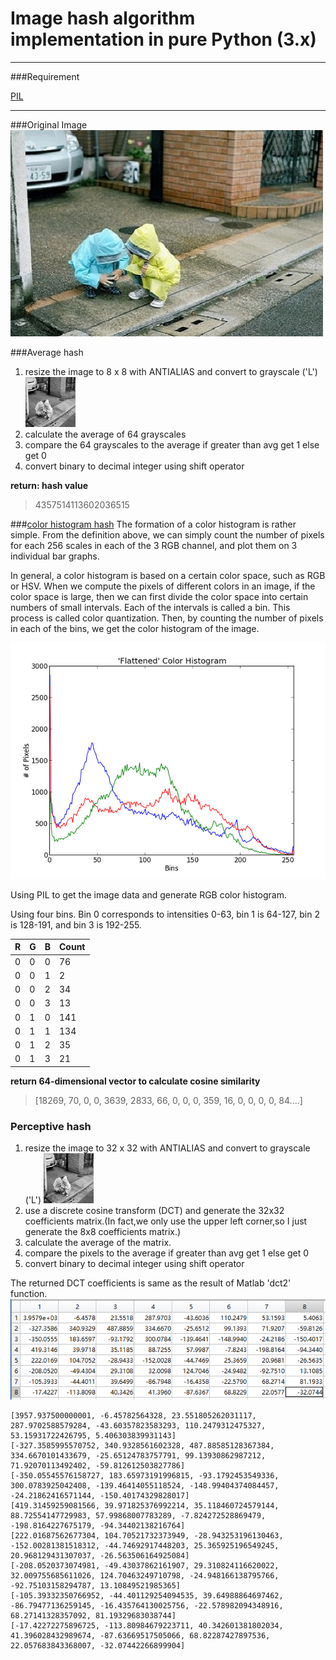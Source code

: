 # Image hash algorithm implementation in pure Python (3.x)
---

###Requirement

[PIL](https://pypi.python.org/pypi/PIL)

---

###Original Image 
![](IMG/1.jpg)
    
###Average hash   

1.  resize the image to 8 x 8 with ANTIALIAS and convert to grayscale  ('L') 
![](IMG/80x80.jpg)
2.  calculate the average of 64 grayscales
3.  compare the 64 grayscales to the average if greater than avg get 1 else get 0
4.  convert binary to decimal integer using shift operator

**return: hash value**
> 4357514113602036515

###[color histogram hash](https://en.wikipedia.org/wiki/Color_histogram)
The formation of a color histogram is rather simple. From the definition above, we can simply count the number of pixels for each 256 scales in each of the 3 RGB channel, and plot them on 3 individual bar graphs.

In general, a color histogram is based on a certain color space, such as RGB or HSV. When we compute the pixels of different colors in an image, if the color space is large, then we can first divide the color space into certain numbers of small intervals. Each of the intervals is called a bin. This process is called color quantization. Then, by counting the number of pixels in each of the bins, we get the color histogram of the image.

![](IMG/hist.png)

Using PIL to get the image data and generate RGB color histogram.

Using four bins. Bin 0 corresponds to intensities 0-63, bin 1 is 64-127, bin 2 is 128-191, and bin 3 is 192-255.

R | G | B | Count
----|----|----|----
0|0|0|76
0|0|1|2
0|0|2|34
0|0|3|13
0|1|0|141
0|1|1|134
0|1|2|35
0|1|3|21


**return 64-dimensional vector to calculate cosine similarity**
>[18269, 70, 0, 0, 3639, 2833, 66, 0, 0, 0, 359, 16, 0, 0, 0, 0, 84....]

### Perceptive hash

1.  resize the image to 32 x 32 with ANTIALIAS and convert to grayscale  ('L') 
![](IMG/80x80.jpg)
2.  use a discrete cosine transform (DCT) and generate the 32x32 coefficients matrix.(In fact,we only use the upper left corner,so I just generate the 8x8 coefficients matrix.)
3.  calculate the average of the matrix.
4.  compare the pixels to the average if greater than avg get 1 else get 0
5.  convert binary to decimal integer using shift operator


The returned DCT coefficients is same as the result of Matlab 'dct2' function.
![](IMG/MATLAB.png)

    [3957.937500000001, -6.45782564328, 23.551805262031117, 287.9702588579284, -43.60357823583293, 110.2479312475327, 53.15931722426795, 5.406303839931143]
    [-327.3585995570752, 340.9328561602328, 487.88585128367384, 334.6670101433679, -25.65124783757791, 99.13930862987212, 71.92070113492402, -59.812612503827786]
    [-350.05545576158727, 183.65973191996815, -93.1792453549336, 300.0783925042408, -139.46414055118524, -148.99404374084457, -24.21862416571144, -150.40174329828017]
    [419.31459259081566, 39.971825376992214, 35.118460724579144, 88.72554147729983, 57.99868007783289, -7.824272528869479, -198.8164227675179, -94.34402138216764]
    [222.01687562677304, 104.70521732373949, -28.943253196130463, -152.00281381518312, -44.74692917448203, 25.365925196549245, 20.968129431307037, -26.563506164925084]
    [-208.0520373074981, -49.43037862161907, 29.310824116620022, 32.009755685611026, 124.70463249710798, -24.948166138795766, -92.75103158294787, 13.10849521985365]
    [-105.39332350766952, -44.401129254094535, 39.64988864697462, -86.79477136259145, -16.435764130025756, -22.578982094348916, 68.27141328357092, 81.19329683038744]
    [-17.42272275896725, -113.80984679223711, 40.342601381802034, 41.396028432989674, -87.63669517505066, 68.82287427897536, 22.057683843368007, -32.07442266899904]


